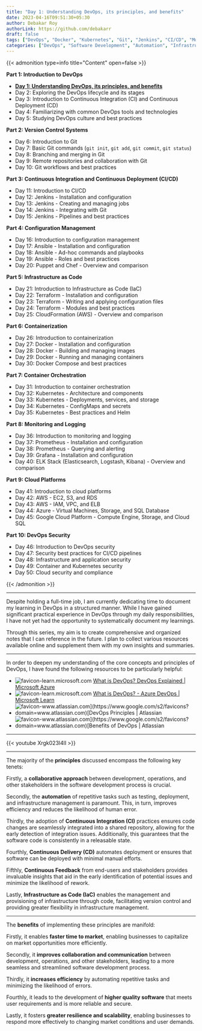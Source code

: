 ```yaml
---
title: "Day 1: Understanding DevOps, its principles, and benefits"
date: 2023-04-16T09:51:30+05:30
author: Debakar Roy
authorLink: https://github.com/debakarr
draft: false
tags: ["DevOps", "Docker", "Kubernetes", "Git", "Jenkins", "CI/CD", "Monitoring", "Automation", "Tutorial", "How-to"]
categories: ["DevOps", "Software Development", "Automation", "Infrastructure"]
---
```


{{< admonition type=info title="Content" open=false >}}

**Part 1: Introduction to DevOps**

*   **[Day 1: Understanding DevOps, its principles, and benefits](/posts/devops/day1-devops)**
*   Day 2: Exploring the DevOps lifecycle and its stages
*   Day 3: Introduction to Continuous Integration (CI) and Continuous Deployment (CD)
*   Day 4: Familiarizing with common DevOps tools and technologies
*   Day 5: Studying DevOps culture and best practices

**Part 2: Version Control Systems**

*   Day 6: Introduction to Git
*   Day 7: Basic Git commands (`git init`, `git add`, `git commit`, `git status`)
*   Day 8: Branching and merging in Git
*   Day 9: Remote repositories and collaboration with Git
*   Day 10: Git workflows and best practices

**Part 3: Continuous Integration and Continuous Deployment (CI/CD)**

*   Day 11: Introduction to CI/CD
*   Day 12: Jenkins - Installation and configuration
*   Day 13: Jenkins - Creating and managing jobs
*   Day 14: Jenkins - Integrating with Git
*   Day 15: Jenkins - Pipelines and best practices

**Part 4: Configuration Management**

*   Day 16: Introduction to configuration management
*   Day 17: Ansible - Installation and configuration
*   Day 18: Ansible - Ad-hoc commands and playbooks
*   Day 19: Ansible - Roles and best practices
*   Day 20: Puppet and Chef - Overview and comparison

**Part 5: Infrastructure as Code**

*   Day 21: Introduction to Infrastructure as Code (IaC)
*   Day 22: Terraform - Installation and configuration
*   Day 23: Terraform - Writing and applying configuration files
*   Day 24: Terraform - Modules and best practices
*   Day 25: CloudFormation (AWS) - Overview and comparison

**Part 6: Containerization**

*   Day 26: Introduction to containerization
*   Day 27: Docker - Installation and configuration
*   Day 28: Docker - Building and managing images
*   Day 29: Docker - Running and managing containers
*   Day 30: Docker Compose and best practices

**Part 7: Container Orchestration**

*   Day 31: Introduction to container orchestration
*   Day 32: Kubernetes - Architecture and components
*   Day 33: Kubernetes - Deployments, services, and storage
*   Day 34: Kubernetes - ConfigMaps and secrets
*   Day 35: Kubernetes - Best practices and Helm

**Part 8: Monitoring and Logging**

*   Day 36: Introduction to monitoring and logging
*   Day 37: Prometheus - Installation and configuration
*   Day 38: Prometheus - Querying and alerting
*   Day 39: Grafana - Installation and configuration
*   Day 40: ELK Stack (Elasticsearch, Logstash, Kibana) - Overview and comparison

**Part 9: Cloud Platforms**

*   Day 41: Introduction to cloud platforms
*   Day 42: AWS - EC2, S3, and RDS
*   Day 43: AWS - IAM, VPC, and ELB
*   Day 44: Azure - Virtual Machines, Storage, and SQL Database
*   Day 45: Google Cloud Platform - Compute Engine, Storage, and Cloud SQL

**Part 10: DevOps Security**

*   Day 46: Introduction to DevOps security
*   Day 47: Security best practices for CI/CD pipelines
*   Day 48: Infrastructure and application security
*   Day 49: Container and Kubernetes security
*   Day 50: Cloud security and compliance

{{< /admonition >}}

---

Despite holding a full-time job, I am currently dedicating time to document my learning in DevOps in a structured manner. While I have gained significant practical experience in DevOps through my daily responsibilities, I have not yet had the opportunity to systematically document my learnings.

Through this series, my aim is to create comprehensive and organized notes that I can reference in the future. I plan to collect various resources available online and supplement them with my own insights and summaries.

---

In order to deepen my understanding of the core concepts and principles of DevOps, I have found the following resources to be particularly helpful:

*   ![favicon-learn.microsoft.com](https://www.google.com/s2/favicons?domain=learn.microsoft.com) [What is DevOps? DevOps Explained | Microsoft Azure](https://azure.microsoft.com/en-us/resources/cloud-computing-dictionary/what-is-devops/)
*   ![favicon-learn.microsoft.com](https://www.google.com/s2/favicons?domain=learn.microsoft.com) [What is DevOps? - Azure DevOps | Microsoft Learn](https://learn.microsoft.com/en-us/devops/what-is-devops)
*   ![favicon-www.atlassian.com](https://www.google.com/s2/favicons?domain=www.atlassian.com)[DevOps Principles | Atlassian](https://www.atlassian.com/devops/what-is-devops)
*   ![favicon-www.atlassian.com](https://www.google.com/s2/favicons?domain=www.atlassian.com)[Benefits of DevOps | Atlassian](https://www.atlassian.com/devops/what-is-devops/benefits-of-devops)

---

{{< youtube Xrgk023l4lI >}}

---

The majority of the **principles** discussed encompass the following key tenets:

Firstly, a **collaborative approach** between development, operations, and other stakeholders in the software development process is crucial.

Secondly, the **automation** of repetitive tasks such as testing, deployment, and infrastructure management is paramount. This, in turn, improves efficiency and reduces the likelihood of human error.

Thirdly, the adoption of **Continuous Integration (CI)** practices ensures code changes are seamlessly integrated into a shared repository, allowing for the early detection of integration issues. Additionally, this guarantees that the software code is consistently in a releasable state.

Fourthly, **Continuous Delivery (CD)** automates deployment or ensures that software can be deployed with minimal manual efforts.

Fifthly, **Continuous Feedback** from end-users and stakeholders provides invaluable insights that aid in the early identification of potential issues and minimize the likelihood of rework.

Lastly, **Infrastructure as Code (IaC)** enables the management and provisioning of infrastructure through code, facilitating version control and providing greater flexibility in infrastructure management.

---

The **benefits** of implementing these principles are manifold:

Firstly, it enables **faster time to market**, enabling businesses to capitalize on market opportunities more efficiently.

Secondly, it **improves collaboration and communication** between development, operations, and other stakeholders, leading to a more seamless and streamlined software development process.

Thirdly, it **increases efficiency** by automating repetitive tasks and minimizing the likelihood of errors.

Fourthly, it leads to the development of **higher quality software** that meets user requirements and is more reliable and secure.

Lastly, it fosters **greater resilience and scalability**, enabling businesses to respond more effectively to changing market conditions and user demands.